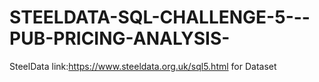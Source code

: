 # STEELDATA-SQL-CHALLENGE-5---PUB-PRICING-ANALYSIS-
SteelData link:https://www.steeldata.org.uk/sql5.html for Dataset
